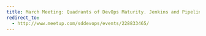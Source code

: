 ```yaml
---
title: March Meeting: Quadrants of DevOps Maturity. Jenkins and Pipeline-as-Code
redirect_to:
  - http://www.meetup.com/sddevops/events/228833465/
---
```

